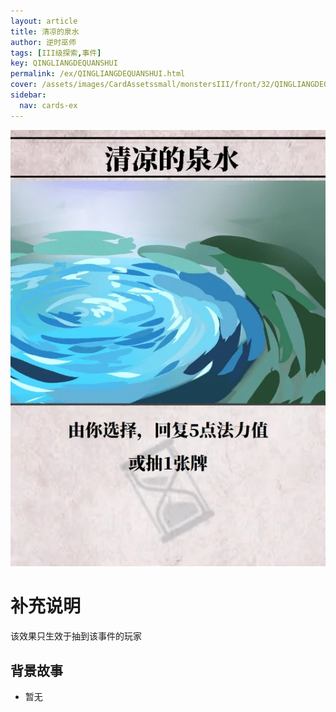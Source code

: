 ```yaml
---
layout: article
title: 清凉的泉水
author: 逆时巫师
tags: [III级探索,事件]
key: QINGLIANGDEQUANSHUI
permalink: /ex/QINGLIANGDEQUANSHUI.html
cover: /assets/images/CardAssetssmall/monstersIII/front/32/QINGLIANGDEQUANSHUI.webp
sidebar:
  nav: cards-ex
---
```

![](/assets/images/CardAssets/monstersIII/front/32/QINGLIANGDEQUANSHUI.webp)

# 补充说明
该效果只生效于抽到该事件的玩家


## 背景故事
* 暂无